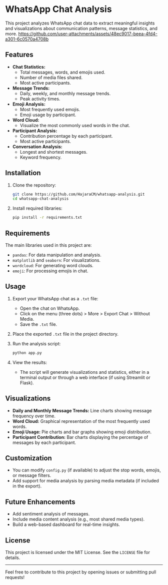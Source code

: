 # WhatsApp Chat Analysis

This project analyzes WhatsApp chat data to extract meaningful insights and visualizations about communication patterns, message statistics, and more.
https://github.com/user-attachments/assets/48ec9017-beea-4fd4-a301-6c0570a4708b
## Features
- **Chat Statistics:**
  - Total messages, words, and emojis used.
  - Number of media files shared.
  - Most active participants.
- **Message Trends:**
  - Daily, weekly, and monthly message trends.
  - Peak activity times.
- **Emoji Analysis:**
  - Most frequently used emojis.
  - Emoji usage by participant.
- **Word Cloud:**
  - Visualize the most commonly used words in the chat.
- **Participant Analysis:**
  - Contribution percentage by each participant.
  - Most active participants.
- **Conversation Analysis:**
  - Longest and shortest messages.
  - Keyword frequency.

## Installation

1. Clone the repository:
   ```bash
   git clone https://github.com/HajaraCM/whatsapp-analysis.git
   cd whatsapp-chat-analysis
   ```

2. Install required libraries:
   ```bash
   pip install -r requirements.txt
   ```

## Requirements
The main libraries used in this project are:
- `pandas`: For data manipulation and analysis.
- `matplotlib` and `seaborn`: For visualizations.
- `wordcloud`: For generating word clouds.
- `emoji`: For processing emojis in chat.

## Usage

1. Export your WhatsApp chat as a `.txt` file:
   - Open the chat on WhatsApp.
   - Click on the menu (three dots) > More > Export Chat > Without Media.
   - Save the `.txt` file.

2. Place the exported `.txt` file in the project directory.

3. Run the analysis script:
   ```bash
   python app.py
   ```

4. View the results:
   - The script will generate visualizations and statistics, either in a terminal output or through a web interface (if using Streamlit or Flask).

## Visualizations
- **Daily and Monthly Message Trends:** Line charts showing message frequency over time.
- **Word Cloud:** Graphical representation of the most frequently used words.
- **Emoji Usage:** Pie charts and bar graphs showing emoji distribution.
- **Participant Contribution:** Bar charts displaying the percentage of messages by each participant.



## Customization
- You can modify `config.py` (if available) to adjust the stop words, emojis, or message filters.
- Add support for media analysis by parsing media metadata (if included in the export).

## Future Enhancements
- Add sentiment analysis of messages.
- Include media content analysis (e.g., most shared media types).
- Build a web-based dashboard for real-time insights.

## License
This project is licensed under the MIT License. See the `LICENSE` file for details.

---

Feel free to contribute to this project by opening issues or submitting pull requests!

